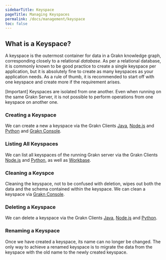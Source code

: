 ```yaml
---
sidebarTitle: Keyspace
pageTitle: Managing Keyspaces
permalink: /docs/management/keyspace
toc: false
---
```


## What is a Keyspace?
A keyspace is the outermost container for data in a Grakn knowledge graph, corresponding closely to a relational _database_. As per a relational database, it is commonly known to be good practice to create a single keyspace per application, but it is absolutely fine to create as many keyspaces as your application needs. As a rule of thumb, it is recommended to start off with one keyspace and create more if the requirement arises.

<div class="note">
[Important]
Keyspaces are isolated from one another. Even when running on the same Grakn Server, it is not possible to perform operations from one keyspace on another one.
</div>

### Creating a Keyspace
We can create a new a keyspace via the Grakn Clients [Java](/docs/client-api/java#client-api-method-create-a-session-keyspace), [Node.js](/docs/client-api/nodejs#client-api-method-create-a-session-keyspace) and [Python](/docs/client-api/python#client-api-method-create-a-session-keyspace) and [Grakn Console](/docs/running-grakn/console#console-options).

### Listing All Keyspaces
We can list all keyspaces of the running Grakn server via the Grakn Clients [Node.js](/docs/client-api/nodejs#client-api-method-retrieve-all-keyspaces) and [Python](/docs/client-api/python#client-api-method-retrieve-all-keyspaces), as well as [Workbase](/docs/workbase/connection#select-a-keyspace).

### Cleaning a Keyspce
Cleaning the keyspace, not to be confused with deletion, wipes out both the data and the schema contained within the keyspace. We can clean a keyspace via [Grakn Console](/docs/running-grakn/console#console-commands).

### Deleting a Keyspace
We can delete a keyspace via the Grakn Clients [Java](/docs/client-api/java#client-api-method-delete-a-keyspace), [Node.js](/docs/client-api/nodejs#client-api-method-delete-a-keyspace) and [Python](/docs/client-api/python#client-api-method-delete-a-keyspace).

### Renaming a Keyspace
Once we have created a keyspace, its name can no longer be changed. The only way to achieve a renamed keyspace is to migrate the data from the keyspace with the old name to the newly created keyspace.